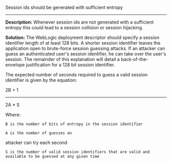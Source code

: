 
Session ids should be generated with sufficient entropy  

-------

**Description:**
Whenever session ids are not generated with a sufficient entropy this could lead to a session collision or session hijacking.


**Solution:**
The WebLogic deployment descriptor should specify a session identifier length of at least 128 bits. A shorter session identifier leaves the application open to brute-force session guessing attacks. If an attacker can guess an authenticated user's session identifier, he can take over the user's session. The remainder of this explanation will detail a back-of-the-envelope justification for a 128 bit session identifier.

The expected number of seconds required to guess a valid session identifier is given by the equation:

2B + 1
______
2A * S

Where:

    B is the number of bits of entropy in the session identifier

    A is the number of guesses an 
attacker can try each second

    S is the number of valid session identifiers that are valid and available to be guessed at any given time 

	